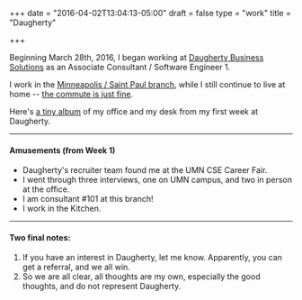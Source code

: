 +++
date = "2016-04-02T13:04:13-05:00"
draft = false
type = "work"
title = "Daugherty"

+++



Beginning March 28th, 2016, I began working at [Daugherty Business Solutions](https://www.daugherty.com/) as an Associate Consultant / Software Engineer 1.

I work in the [Minneapolis / Saint Paul branch](https://www.daugherty.com/about-us/locations/minneapolis/), while I still continue to live at home -- [the commute is just fine](http://adept.work/daughertyroute).

Here's [a tiny album](https://goo.gl/photos/XHFAkCFaUq9wGX7B6) of my office and my desk from my first week at Daugherty.

---

#### Amusements (from Week 1)

- Daugherty's recruiter team found me at the UMN CSE Career Fair.
- I went through three interviews, one on UMN campus, and two in person at the office.
- I am consultant #101 at this branch!
- I work in the Kitchen.

---

#### Two final notes:

1. If you have an interest in Daugherty, let me know. Apparently, you can get a referral, and we all win.
2. So we are all clear, all thoughts are my own, especially the good thoughts, and do not represent Daugherty.
